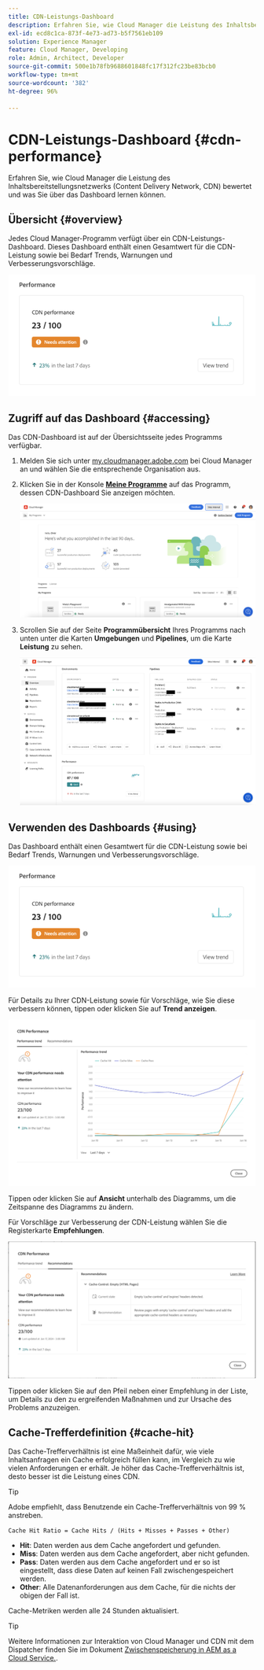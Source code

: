 ```yaml
---
title: CDN-Leistungs-Dashboard
description: Erfahren Sie, wie Cloud Manager die Leistung des Inhaltsbereitstellungsnetzwerks (Content Delivery Network, CDN) bewertet und was Sie über das Dashboard lernen können.
exl-id: ecd8c1ca-873f-4e73-ad73-b5f7561eb109
solution: Experience Manager
feature: Cloud Manager, Developing
role: Admin, Architect, Developer
source-git-commit: 500e1b78fb9688601848fc17f312fc23be83bcb0
workflow-type: tm+mt
source-wordcount: '382'
ht-degree: 96%

---
```


# CDN-Leistungs-Dashboard {#cdn-performance}

Erfahren Sie, wie Cloud Manager die Leistung des Inhaltsbereitstellungsnetzwerks (Content Delivery Network, CDN) bewertet und was Sie über das Dashboard lernen können.

## Übersicht {#overview}

Jedes Cloud Manager-Programm verfügt über ein CDN-Leistungs-Dashboard. Dieses Dashboard enthält einen Gesamtwert für die CDN-Leistung sowie bei Bedarf Trends, Warnungen und Verbesserungsvorschläge.

![CDN-Leistungs-Dashboard](assets/cdn-performance-dashboard.png)

## Zugriff auf das Dashboard {#accessing}

Das CDN-Dashboard ist auf der Übersichtsseite jedes Programms verfügbar.

1. Melden Sie sich unter [my.cloudmanager.adobe.com](https://my.cloudmanager.adobe.com/) bei Cloud Manager an und wählen Sie die entsprechende Organisation aus.

1. Klicken Sie in der Konsole **[Meine Programme](/help/implementing/cloud-manager/navigation.md#my-programs)** auf das Programm, dessen CDN-Dashboard Sie anzeigen möchten.

   ![Seite „Meine Programme“](assets/my-programs.png)

1. Scrollen Sie auf der Seite **Programmübersicht** Ihres Programms nach unten unter die Karten **Umgebungen** und **Pipelines**, um die Karte **Leistung** zu sehen.

   ![Leistung](assets/cdn-performance-overview.png)

## Verwenden des Dashboards {#using}

Das Dashboard enthält einen Gesamtwert für die CDN-Leistung sowie bei Bedarf Trends, Warnungen und Verbesserungsvorschläge.

![CDN-Leistungs-Dashboard](assets/cdn-performance-dashboard.png)

Für Details zu Ihrer CDN-Leistung sowie für Vorschläge, wie Sie diese verbessern können, tippen oder klicken Sie auf **Trend anzeigen**.

![Leistungs-Trend](assets/cdn-performance-trend.png)

Tippen oder klicken Sie auf **Ansicht** unterhalb des Diagramms, um die Zeitspanne des Diagramms zu ändern.

Für Vorschläge zur Verbesserung der CDN-Leistung wählen Sie die Registerkarte **Empfehlungen**.

![CDN-Empfehlungen](assets/cdn-performance-recommendations.png)

Tippen oder klicken Sie auf den Pfeil neben einer Empfehlung in der Liste, um Details zu den zu ergreifenden Maßnahmen und zur Ursache des Problems anzuzeigen.

## Cache-Trefferdefinition {#cache-hit}

Das Cache-Trefferverhältnis ist eine Maßeinheit dafür, wie viele Inhaltsanfragen ein Cache erfolgreich füllen kann, im Vergleich zu wie vielen Anforderungen er erhält. Je höher das Cache-Trefferverhältnis ist, desto besser ist die Leistung eines CDN.

>[!TIP]
>
>Adobe empfiehlt, dass Benutzende ein Cache-Trefferverhältnis von 99 % anstreben.

```text
Cache Hit Ratio = Cache Hits / (Hits + Misses + Passes + Other)
```

* **Hit**: Daten werden aus dem Cache angefordert und gefunden.
* **Miss**: Daten werden aus dem Cache angefordert, aber nicht gefunden.
* **Pass**: Daten werden aus dem Cache angefordert und er so ist eingestellt, dass diese Daten auf keinen Fall zwischengespeichert werden.
* **Other**: Alle Datenanforderungen aus dem Cache, für die nichts der obigen der Fall ist.

Cache-Metriken werden alle 24 Stunden aktualisiert.

>[!TIP]
>
>Weitere Informationen zur Interaktion von Cloud Manager und CDN mit dem Dispatcher finden Sie im Dokument [Zwischenspeicherung in AEM as a Cloud Service.](/help/implementing/dispatcher/caching.md).
